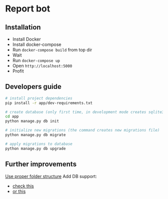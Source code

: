 # Report bot

## Installation

* Install Docker
* Install docker-compose
* Run `docker-compose build` from top dir
* Wait
* Run `docker-compose up`
* Open `http://localhost:5000`
* Profit

## Developers guide
```bash
# install project dependencies
pip install -r app/dev-requirements.txt

# create database (only first time, in development mode creates sqlite3 file) before go to app directory
cd app
python manage.py db init

# initialize new migrations (the command creates new migrations file)
python manage.py db migrate

# apply migrations to database
python manage.py db upgrade

```

## Further improvements

[Use proper folder structure](https://github.com/hack4impact/flask-base)
Add DB support:
* [check this](https://flask-sqlalchemy.palletsprojects.com/en/2.x/quickstart/#quickstart)
* [or this](https://github.com/mehemken/docker-flask-postgres/blob/master/app/app.py)
